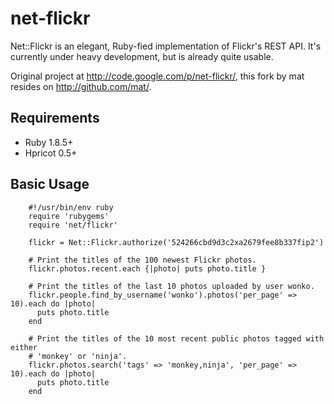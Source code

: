 # net-flickr
Net::Flickr is an elegant, Ruby-fied implementation of Flickr's REST API. 
It's currently under heavy development, but is already quite usable. 

Original project at <http://code.google.com/p/net-flickr/>, this fork
by mat resides on <http://github.com/mat/>.


## Requirements

* Ruby 1.8.5+ 
* Hpricot 0.5+ 

## Basic Usage

		#!/usr/bin/env ruby
		require 'rubygems'
		require 'net/flickr'

		flickr = Net::Flickr.authorize('524266cbd9d3c2xa2679fee8b337fip2')

		# Print the titles of the 100 newest Flickr photos.
		flickr.photos.recent.each {|photo| puts photo.title }

		# Print the titles of the last 10 photos uploaded by user wonko.
		flickr.people.find_by_username('wonko').photos('per_page' => 10).each do |photo|
		  puts photo.title
		end

		# Print the titles of the 10 most recent public photos tagged with either
		# 'monkey' or 'ninja'.
		flickr.photos.search('tags' => 'monkey,ninja', 'per_page' => 10).each do |photo|
		  puts photo.title
		end
